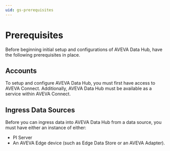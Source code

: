 ```yaml
---
uid: gs-prerequisites
---
```


# Prerequisites

Before beginning initial setup and configurations of AVEVA Data Hub, have the following prerequisites in place.

## Accounts

To setup and configure AVEVA Data Hub, you must first have access to AVEVA Connect. Additionally, AVEVA Data Hub must be available as a service within AVEVA Connect.

## Ingress Data Sources

Before you can ingress data into AVEVA Data Hub from a data source, you must have either an instance of either:

- PI Server
- An AVEVA Edge device (such as Edge Data Store or an AVEVA Adapter).